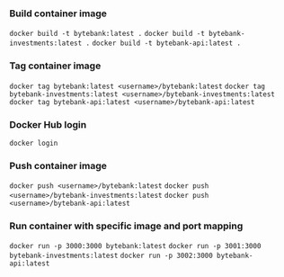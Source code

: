 ### Build container image

`docker build -t bytebank:latest .`
`docker build -t bytebank-investments:latest .`
`docker build -t bytebank-api:latest .`

### Tag container image

`docker tag bytebank:latest <username>/bytebank:latest`
`docker tag bytebank-investments:latest <username>/bytebank-investments:latest`
`docker tag bytebank-api:latest <username>/bytebank-api:latest`

### Docker Hub login

`docker login`

### Push container image

`docker push <username>/bytebank:latest`
`docker push <username>/bytebank-investments:latest`
`docker push <username>/bytebank-api:latest`

### Run container with specific image and port mapping

`docker run -p 3000:3000 bytebank:latest`
`docker run -p 3001:3000 bytebank-investments:latest`
`docker run -p 3002:3000 bytebank-api:latest`